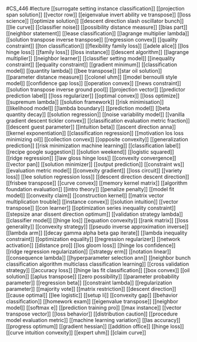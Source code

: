 #CS_446
#lecture
[[surrogate setting instance classification]]
[[projection span solution]]
[[vector row]]
[[eigenvalue invert ability ve transpose]]
[[loss science]]
[[optimize solution]]
[[descent direction slash oscillator bunch]]
[[lie curve]]
[[classifier noise]]
[[possibility distance measure]]
[[bias part]]
[[neighbor statement]]
[[lease classification]]
[[lagrange multiplier lambda]]
[[solution transpose inverse transpose]]
[[regression convex]]
[[quality constraint]]
[[ton classification]]
[[flexibility family loss]]
[[adele alice]]
[[los hinge loss]]
[[family loss]]
[[loss instance]]
[[descent algorithm]]
[[lagrange multiplier]]
[[neighbor learner]]
[[classifier setting model]]
[[inequality constraint]]
[[equality constraint]]
[[gradient minimum]]
[[classification model]]
[[quantity lambda]]
[[bee transpose]]
[[star oil solution]]
[[parameter distance measure]]
[[colonel uhm]]
[[model bernoulli style model]]
[[confidence gap loss]]
[[operation convex]]
[[news constraint]]
[[solution transpose inverse ground pool]]
[[projection vector]]
[[predictor prediction label]]
[[loss regularizer]]
[[optimal convex]]
[[loss optimize]]
[[supremum lambda]]
[[solution framework]]
[[risk minimisation]]
[[likelihood model]]
[[lambda boundary]]
[[prediction model]]
[[beta quantity decay]]
[[solution regression]]
[[noise variability model]]
[[vanilla gradient descent tickler convex]]
[[classification evaluation metric fraction]]
[[descent guest parameter]]
[[intuition beta]]
[[ascent direction anna]]
[[kernel exponentiation]]
[[classification regression]]
[[motivation los loss minimizing oil]]
[[collection convex]]
[[opposite convexity]]
[[generalization prediction]]
[[risk minimization machine learning]]
[[classification label]]
[[recipe google suggestion]]
[[solution weekend]]
[[logistic squared]]
[[ridge regression]]
[[law gloss hinge loss]]
[[convexity convergence]]
[[vector pan]]
[[solution minimizer]]
[[output prediction]]
[[constraint ws]]
[[evaluation metric model]]
[[convexity gradient]]
[[loss circuit]]
[[variety loss]]
[[lee solution regression loss]]
[[descent direction descent direction]]
[[frisbee transpose]]
[[curve convex]]
[[memory kernel matrix]]
[[algorithm foundation evaluation]]
[[intro theory]]
[[penalize penalty]]
[[model fit model]]
[[convexity claim]]
[[construction kernel]]
[[matrix vector multiplication trouble]]
[[instance convex]]
[[solution intuition]]
[[vector transpose]]
[[con learner]]
[[optimization series inequality constraint]]
[[stepsize anar dissent direction optimum]]
[[validation strategy lambda]]
[[classifier model]]
[[hinge los]]
[[equation convexity]]
[[rank matrix]]
[[loss generality]]
[[convexity strategy]]
[[pseudo inverse approximation inverse]]
[[lambda arm]]
[[decay gamma alpha beta gap iterate]]
[[lambda inequality constraint]]
[[optimization equality]]
[[regression regularizer]]
[[network activation]]
[[distance pro]]
[[los gloom loss]]
[[hinge los confidence]]
[[ridge regression regularization]]
[[strategy erm]]
[[notation linear]]
[[consequence lambda]]
[[hyperparameter selection ann]]
[[neighbor bunch classification algorithm multiclass classification learning]]
[[cross validation strategy]]
[[accuracy loss]]
[[hinge las fit classification]]
[[box convex]]
[[oil solution]]
[[aplus transpose]]
[[zero possibility]]
[[parameter probability parameter]]
[[regression beta]]
[[constraint lambda]]
[[regularization parameter]]
[[majority vote]]
[[matrix restriction]]
[[descent direction]]
[[cause optimal]]
[[lee logistic]]
[[setup li]]
[[convexity gap]]
[[behavior classification]]
[[homework exam]]
[[eigenvalue transpose]]
[[neighbor model]]
[[softmax e]]
[[prediction training pro]]
[[max instance]]
[[vector transpose vector]]
[[loss behavior]]
[[distribution caution]]
[[procedure model evaluation metric]]
[[machine learning variation]]
[[las accuracy]]
[[progress optimum]]
[[gradient hessian]]
[[addition office]]
[[hinge loss]]
[[curve intuition convexity]]
[[expert uhm]]
[[claim curve]]

